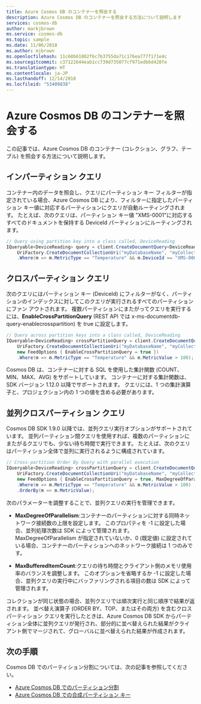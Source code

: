 ```yaml
---
title: Azure Cosmos DB のコンテナーを照会する
description: Azure Cosmos DB のコンテナーを照会する方法について説明します
services: cosmos-db
author: markjbrown
ms.service: cosmos-db
ms.topic: sample
ms.date: 11/06/2018
ms.author: mjbrown
ms.openlocfilehash: 11c68b61802f6c7b3755da71c176ea777f171e4c
ms.sourcegitcommit: c37122644eab1cc739d735077cf971edb6d428fe
ms.translationtype: HT
ms.contentlocale: ja-JP
ms.lasthandoff: 12/14/2018
ms.locfileid: "53409838"
---
```

# <a name="query-containers-in-azure-cosmos-db"></a>Azure Cosmos DB のコンテナーを照会する

この記事では、Azure Cosmos DB のコンテナー (コレクション、グラフ、テーブル) を照会する方法について説明します。

## <a name="in-partition-query"></a>インパーティション クエリ

コンテナー内のデータを照会し、クエリにパーティション キー フィルターが指定されている場合、Azure Cosmos DB により、フィルターに指定したパーティション キー値に対応するパーティションにクエリが自動ルーティングされます。 たとえば、次のクエリは、パーティション キー値 "XMS-0001"に対応するすべてのドキュメントを保持する DeviceId パーティションにルーティングされます。

```csharp
// Query using partition key into a class called, DeviceReading
IQueryable<DeviceReading> query = client.CreateDocumentQuery<DeviceReading>(
    UriFactory.CreateDocumentCollectionUri("myDatabaseName", "myCollectionName"))
    .Where(m => m.MetricType == "Temperature" && m.DeviceId == "XMS-0001");
```

## <a name="cross-partition-query"></a>クロスパーティション クエリ

次のクエリにはパーティション キー (DeviceId) にフィルターがなく、パーティションのインデックスに対してこのクエリが実行されるすべてのパーティションにファン アウトされます。 複数パーティションにまたがってクエリを実行するには、**EnableCrossPartitionQuery** (REST API では x-ms-documentdb-query-enablecrosspartition) を true に設定します。

```csharp
// Query across partition keys into a class called, DeviceReading
IQueryable<DeviceReading> crossPartitionQuery = client.CreateDocumentQuery<DeviceReading>(
    UriFactory.CreateDocumentCollectionUri("myDatabaseName", "myCollectionName"),
    new FeedOptions { EnableCrossPartitionQuery = true })
    .Where(m => m.MetricType == "Temperature" && m.MetricValue > 100);
```

Cosmos DB は、コンテナーに対する SQL を使用した集計関数 (COUNT、MIN、MAX、AVG) をサポートしています。 コンテナーに対する集計関数は、SDK バージョン 1.12.0 以降でサポートされます。 クエリには、1 つの集計演算子と、プロジェクション内の 1 つの値を含める必要があります。

## <a name="parallel-cross-partition-query"></a>並列クロスパーティション クエリ

Cosmos DB SDK 1.9.0 以降では、並列クエリ実行オプションがサポートされています。  並列パーティション間クエリを使用すれば、複数のパーティションにまたがるクエリでも、少ない待ち時間で実行できます。 たとえば、次のクエリはパーティション全体で並列に実行されるように構成されています。

```csharp
// Cross-partition Order By Query with parallel execution
IQueryable<DeviceReading> crossPartitionQuery = client.CreateDocumentQuery<DeviceReading>(
    UriFactory.CreateDocumentCollectionUri("myDatabaseName", "myCollectionName"),  
    new FeedOptions { EnableCrossPartitionQuery = true, MaxDegreeOfParallelism = 10, MaxBufferedItemCount = 100})
    .Where(m => m.MetricType == "Temperature" && m.MetricValue > 100)
    .OrderBy(m => m.MetricValue);
```

次のパラメーターを調整することで、並列クエリの実行を管理できます。

- **MaxDegreeOfParallelism**:コンテナーのパーティションに対する同時ネットワーク接続数の上限を設定します。 このプロパティを -1 に設定した場合、並列処理次数は SDK によって管理されます。 MaxDegreeOfParallelism が指定されていないか、0 (既定値) に設定されている場合、コンテナーのパーティションへのネットワーク接続は 1 つのみです。

- **MaxBufferedItemCount**:クエリの待ち時間とクライアント側のメモリ使用率のバランスを調整します。 このオプションを省略するか -1 に設定した場合、並列クエリの実行中にバッファリングされる項目の数は SDK によって管理されます。

コレクションが同じ状態の場合、並列クエリでは順次実行と同じ順序で結果が返されます。 並べ替え演算子 (ORDER BY、TOP、またはその両方) を含むクロスパーティション クエリを実行したときは、Azure Cosmos DB SDK からパーティション全体に並列クエリが発行され、部分的に並べ替えられた結果がクライアント側でマージされて、グローバルに並べ替えられた結果が作成されます。

## <a name="next-steps"></a>次の手順

Cosmos DB でのパーティション分割については、次の記事を参照してください。

- [Azure Cosmos DB でのパーティション分割](partitioning-overview.md)
- [Azure Cosmos DB での合成パーティション キー](synthetic-partition-keys.md)
